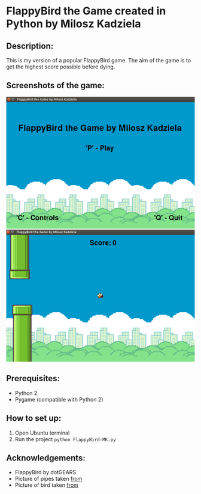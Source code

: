 # FlappyBird the Game created in Python by Milosz Kadziela

## Description:
This is my version of a popular FlappyBird game. The aim of the game is to get the highest score possible before dying.

## Screenshots of the game:
![FlappyBird the Game menu](README_assets/flappybird_menu.png "FlappyBird Menu")
![FlappyBird the Game](README_assets/flappybird_gameplay.png "FlappyBird Game")

## Prerequisites:
- Python 2
- Pygame (compatible with Python 2)

## How to set up:
1. Open Ubuntu terminal
2. Run the project `python FlappyBird-MK.py`

## Acknowledgements: 
- FlappyBird by dotGEARS
- Picture of pipes taken [from](http://www.palmentieri.it/flappyjam/pipe.png)
- Picture of bird taken [from](http://www.ellison.rocks/clumsy-bird/data/img/bg.png)